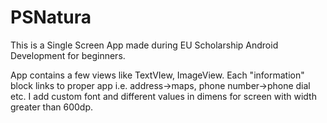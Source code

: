 # PSNatura

This is a Single Screen App made during EU Scholarship Android Development for beginners.

App contains a few views like TextVIew, ImageView. Each "information" block links to proper app i.e. address->maps, phone number->phone dial etc. I add custom font and different values in dimens for screen with width greater than 600dp.
